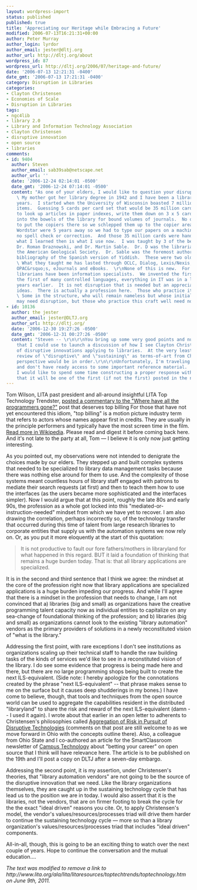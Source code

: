 ```yaml
---
layout: wordpress-import
status: published
published: true
title: 'Appreciating our Heritage while Embracing a Future'
modified: 2006-07-13T16:21:31+00:00
author: Peter Murray
author_login: lyrdor
author_email: jester@dltj.org
author_url: http://dltj.org/about
wordpress_id: 87
wordpress_url: http://dltj.org/2006/07/heritage-and-future/
date: '2006-07-13 12:21:31 -0400'
date_gmt: '2006-07-13 17:21:31 -0400'
category: Disruption in Libraries
categories:
- Clayton Christensen
- Economies of Scale
- Disruption in Libraries
tags:
- ngc4lib
- library 2.0
- Library and Information Technology Association
- Clayton Christensen
- disruptive innovation
- open source
- libraries
comments:
- id: 9404
  author: Steven
  author_email: sab39sab@netscape.net
  author_url: ''
  date: '2006-12-24 02:14:01 -0500'
  date_gmt: '2006-12-24 07:14:01 -0500'
  content: "As one of your elders, I would like to question your disruptive position.
    \ My mother got her library degree in 1942 and I have been a librarian for 30
    years.  I started when the University of Wisconsin boasted 7 million bibliographic
    items.  Guessing 5 cards per card set that would be 35 million cards.  We had
    to look up articles in paper indexes, write them down on 3 x 5 cards, and dive
    into the bowels of the library for bound volumes of journals.  No one figured
    to put the copiers there so we schlepped them up to the copier area.  Kaypro and
    Wordstar were 5 years away so we had to type our papers on a machine that had
    no spell check or correction.  And those 35 million cards were hand typed as well.\r\nBut,
    what I learned then is what I use now.  I was taught by 3 of the best, my mother,
    Dr. Roman Draznowski, and Dr. Martin Sable.  Dr. D was the librarian of maps for
    the American Geological Society.  Dr. Sable was the foremost authority in the
    bibliography of the Spanish version of Yiddish.  These were two old school guys.
    \ What they taught me has lasted through OCLC, Dialog, Lexis/Nexis, FirstSearch,
    OPAC&rsquo;s, eJournals and eBooks.  \r\nNone of this is new.  For 3000 years
    librarians have been information specialists.  We invented the first two SQL&rsquo;s,
    the first of many controlled languages, everything in IT was in a library 200
    years earlier.  It is not disruption that is needed but an appreciation of fundamental
    ideas.  There is actually a profession here.  Those who practice it need no disruption.
    \ Some in the structure, who will remain nameless but whose initials are ALA,
    may need disruption, but those who practice this craft well need none."
- id: 10136
  author: the jester
  author_email: jester@DLTJ.org
  author_url: http://dltj.org/
  date: '2006-12-30 19:27:26 -0500'
  date_gmt: '2006-12-31 00:27:26 -0500'
  content: "Steven -- \r\n\r\nYou bring up some very good points and numerous places
    that I could use to launch a discussion of how I see Clayton Christensen's theory
    of disruptive innovations applying to libraries.  At the very least, a hearty
    review of \"disruptive\" and \"sustaining\" as terms-of-art from Christensen's
    perspective would be in order.\r\n\r\nUnfortunately, I'm traveling at the moment
    and don't have ready access to some important reference material.  With your permission,
    I would like to spend some time constructing a proper response with the promise
    that it will be one of the first (if not the first) posted in the new year."
---
```

<p>Tom Wilson, LITA past president and all-around insightful <span class="removed_link" title="http://www.lita.org/ala/lita/litaresources/toptechtrends/toptechnology.htm">LITA Top Technology</span> Trendster,  <a href="/article/our-destiny/#comment-2026">posted a commentary to the "Where have all the programmers gone?"</a> post that deserves top billing <footnote>For those that have not yet encountered this idiom, "top billing" is a motion picture industry term that refers to actors whose names appear first in credits.  They are usually in the principle performers and typically have the most screen time in the film.  <a href="http://en.wikipedia.org/wiki/Billing_(film)" title="Billing (filmmaking) - Wikipedia, the free encyclopedia">Read more in Wikipedia</a></footnote>.  Please read and digest it before coming back here.  And it's not late to the party at all, Tom &mdash; I believe it is only now just getting interesting.</p>
<p>As you pointed out, my observations were not intended to denigrate the choices made by our elders.  They stepped up and built complex systems that needed to be specialized to library data management tasks because there was nothing else around for them to use.  And the complexity of those systems meant countless hours of library staff engaged with patrons to mediate their search requests (at first) and then to teach them how to use the interfaces (as the users became more sophisticated and the interfaces simpler).  Now I would argue that at this point, roughly the late 80s and early 90s, the profession as a whole got locked into this "mediated-or-instruction-needed" mindset from which we have yet to recover.  I am also drawing the correlation, perhaps incorrectly so, of the technology transfer that occurred during this time of talent from large research libraries to corporate entities that supply us with the automation systems we now rely on.  Or, as you put it more eloquently at the start of this quotation:</p>
<blockquote><p>
It is not productive to fault our fore fathers/mothers in libraryland for what happened in this regard.  BUT it laid a foundation of thinking that remains a huge burden today.  That is: that all library applications are specialized.
</p></blockquote>
<p>It is in the second and third sentence that I think we agree:  the mindset at the core of the profession right now that library applications are specialized applications is a huge burden impeding our progress.  And while I'll agree that there is a mindset in the profession that needs to change, I am not convinced that a) libraries (big and small) as organizations have the creative programming talent capacity now as individual entities to capitalize on any sea-change of foundational thinking of the profession; and b) libraries (big and small) as organizations cannot look to the existing "library automation" vendors as the primary providers of solutions in a newly reconstituted vision of "what is the library."</p>
<p>Addressing the first point, with rare exceptions I don't see institutions as organizations scaling up their technical staff to handle the raw building tasks of the kinds of services we'd like to see in a reconstituted vision of the library.  I do see some evidence that progress is being made here and there, but there are no large programming shops being built to create the next ILS-equivalent.  (Side note:  I hereby apologize for the connotations created by the phrase "next ILS-equivalent" -- that phrase makes sense to me on the surface but it causes deep shudderings in my bones.)  I have come to believe, though, that tools and techniques from the open source world can be used to aggregate the capabilities resident in the distributed "libraryland" to share the risk and reward of the next ILS-equivalent (damn -- I used it again).  I wrote about that earlier in an open letter to adherents to Christensen's philosophies called <a href="/article/collective-action-letter/">Aggregation of Risk in Pursuit of Disruptive Technologies</a> (comments on that post are still welcome to as we move forward in Ohio with the concepts outline there).  Also, a colleague from Ohio State and I co-authored an article for the SmartClassroom newsletter of <a href="http://www.campus-technology.com/" title="http://www.campus-technology.com/">Campus Technology</a> about "betting your career" on open source that I think will have relevance here.  The article is to be published on the 19th and I'll post a copy on DLTJ after a seven-day embargo.</p>
<p>Addressing the second point, it is my assertion, under Christensen's theories, that "library automation vendors" are not going to be the source of the disruptive innovation that we need.  Like the library organizations themselves, they are caught up in the sustaining technology cycle that has lead us to the position we are in today.  I would also assert that it is the libraries, not the vendors, that are on firmer footing to break the cycle for the the exact "ideal driven" reasons you cite.  Or, to apply Christensen's model, the vendor's values/resources/processes triad will drive them harder to continue the sustaining technology cycle &mdash; more so than a library organization's values/resources/processes triad that includes "ideal driven" components.</p>
<p>All-in-all, though, this is going to be an exciting thing to watch over the next couple of years.  Hope to continue the conversation and the mutual education....
<p style="padding:0;margin:0;font-style:italic;" class="removed_link">The text was modified to remove a link to http://www.lita.org/ala/lita/litaresources/toptechtrends/toptechnology.htm on June 9th, 2011.</p>
